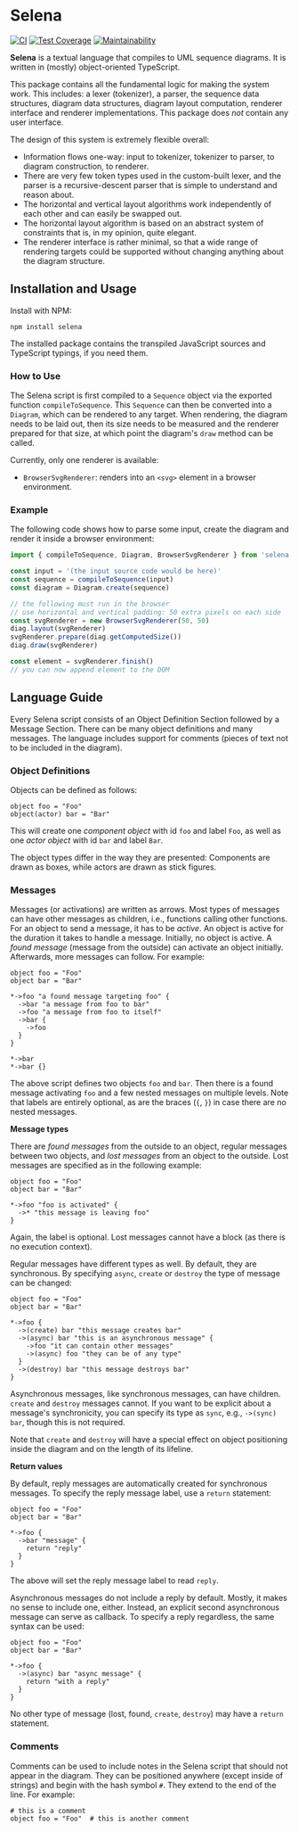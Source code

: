 # Selena

[![CI](https://github.com/meyfa/selena/actions/workflows/main.yml/badge.svg)](https://github.com/meyfa/selena/actions/workflows/main.yml)
[![Test Coverage](https://api.codeclimate.com/v1/badges/6179ac4c66d16f325fb6/test_coverage)](https://codeclimate.com/github/meyfa/selena/test_coverage)
[![Maintainability](https://api.codeclimate.com/v1/badges/6179ac4c66d16f325fb6/maintainability)](https://codeclimate.com/github/meyfa/selena/maintainability)

**Selena** is a textual language that compiles to UML sequence diagrams.
It is written in (mostly) object-oriented TypeScript.

This package contains all the fundamental logic for making the system work.
This includes: a lexer (tokenizer), a parser, the sequence data structures,
diagram data structures, diagram layout computation, renderer interface
and renderer implementations.
This package does _not_ contain any user interface.

The design of this system is extremely flexible overall:

- Information flows one-way: input to tokenizer, tokenizer to parser,
  to diagram construction, to renderer.
- There are very few token types used in the custom-built lexer, and the
  parser is a recursive-descent parser that is simple to understand and reason
  about.
- The horizontal and vertical layout algorithms work independently of each
  other and can easily be swapped out.
- The horizontal layout algorithm is based on an abstract system of
  constraints that is, in my opinion, quite elegant.
- The renderer interface is rather minimal, so that a wide range of rendering
  targets could be supported without changing anything about the diagram
  structure.


## Installation and Usage

Install with NPM:

```
npm install selena
```

The installed package contains the transpiled JavaScript sources and
TypeScript typings, if you need them.

### How to Use

The Selena script is first compiled to a `Sequence` object via the exported
function `compileToSequence`.
This `Sequence` can then be converted into a `Diagram`, which can be rendered
to any target.
When rendering, the diagram needs to be laid out, then its size needs to be
measured and the renderer prepared for that size, at which point the diagram's
`draw` method can be called.

Currently, only one renderer is available:

- `BrowserSvgRenderer`: renders into an `<svg>` element in a browser
  environment.

### Example

The following code shows how to parse some input, create the diagram and
render it inside a browser environment:

```ts
import { compileToSequence, Diagram, BrowserSvgRenderer } from 'selena'

const input = '(the input source code would be here)'
const sequence = compileToSequence(input)
const diagram = Diagram.create(sequence)

// the following must run in the browser
// use horizontal and vertical padding: 50 extra pixels on each side
const svgRenderer = new BrowserSvgRenderer(50, 50)
diag.layout(svgRenderer)
svgRenderer.prepare(diag.getComputedSize())
diag.draw(svgRenderer)

const element = svgRenderer.finish()
// you can now append element to the DOM
```


## Language Guide

Every Selena script consists of an Object Definition Section followed by a
Message Section.
There can be many object definitions and many messages.
The language includes support for comments (pieces of text not to be included
in the diagram).

### Object Definitions

Objects can be defined as follows:

```
object foo = "Foo"
object(actor) bar = "Bar"
```

This will create one _component object_ with id `foo` and label `Foo`,
as well as one _actor object_ with id `bar` and label `Bar`.

The object types differ in the way they are presented:
Components are drawn as boxes, while actors are drawn as stick figures.

### Messages

Messages (or activations) are written as arrows. Most types of messages can
have other messages as children, i.e., functions calling other functions.
For an object to send a message, it has to be _active_.
An object is active for the duration it takes to handle a message.
Initially, no object is active.
A _found message_ (message from the outside) can activate an object initially.
Afterwards, more messages can follow.
For example:

```
object foo = "Foo"
object bar = "Bar"

*->foo "a found message targeting foo" {
  ->bar "a message from foo to bar"
  ->foo "a message from foo to itself"
  ->bar {
    ->foo
  }
}

*->bar
*->bar {}
```

The above script defines two objects `foo` and `bar`.
Then there is a found message activating `foo` and a few nested messages on
multiple levels.
Note that labels are entirely optional, as are the braces (`{`, `}`) in case
there are no nested messages.

**Message types**

There are _found messages_ from the outside to an object, regular messages
between two objects, and _lost messages_ from an object to the outside.
Lost messages are specified as in the following example:

```
object foo = "Foo"
object bar = "Bar"

*->foo "foo is activated" {
  ->* "this message is leaving foo"
}
```

Again, the label is optional.
Lost messages cannot have a block (as there is no execution context).

Regular messages have different types as well.
By default, they are synchronous.
By specifying `async`, `create` or `destroy` the type of message can be
changed:

```
object foo = "Foo"
object bar = "Bar"

*->foo {
  ->(create) bar "this message creates bar"
  ->(async) bar "this is an asynchronous message" {
    ->foo "it can contain other messages"
    ->(async) foo "they can be of any type"
  }
  ->(destroy) bar "this message destroys bar"
}
```

Asynchronous messages, like synchronous messages, can have children.
`create` and `destroy` messages cannot.
If you want to be explicit about a message's synchronicity, you can specify
its type as `sync`, e.g., `->(sync) bar`, though this is not required.

Note that `create` and `destroy` will have a special effect on object
positioning inside the diagram and on the length of its lifeline.

**Return values**

By default, reply messages are automatically created for synchronous messages.
To specify the reply message label, use a `return` statement:

```
object foo = "Foo"
object bar = "Bar"

*->foo {
  ->bar "message" {
    return "reply"
  }
}
```

The above will set the reply message label to read `reply`.

Asynchronous messages do not include a reply by default.
Mostly, it makes no sense to include one, either.
Instead, an explicit second asynchronous message can serve as callback.
To specify a reply regardless, the same syntax can be used:

```
object foo = "Foo"
object bar = "Bar"

*->foo {
  ->(async) bar "async message" {
    return "with a reply"
  }
}
```

No other type of message (lost, found, `create`, `destroy`) may have a
`return` statement.

### Comments

Comments can be used to include notes in the Selena script that should not
appear in the diagram.
They can be positioned anywhere (except inside of strings) and begin with the
hash symbol `#`.
They extend to the end of the line.
For example:

```
# this is a comment
object foo = "Foo"  # this is another comment
```
